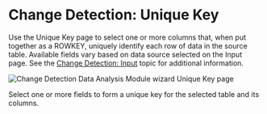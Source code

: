 # Change Detection: Unique Key

Use the Unique Key page to select one or more columns that, when put together as a ROWKEY, uniquely
identify each row of data in the source table. Available fields vary based on data source selected
on the Input page. See the [Change Detection: Input](/docs/accessanalyzer/12.0/administration/analysis/changedetection/input.md) topic for additional information.

![Change Detection Data Analysis Module wizard Unique Key page](/img/product_docs/accessanalyzer/admin/analysis/changedetection/uniquekey.webp)

Select one or more fields to form a unique key for the selected table and its columns.
